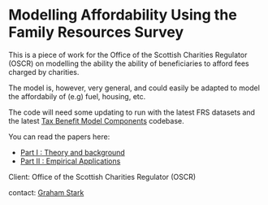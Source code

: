 Modelling Affordability Using the Family Resources Survey
=============================================================

This is a piece of work for the Office of the Scottish Charities Regulator
(OSCR) on modelling the ability the ability of beneficiaries to afford fees
charged by charities.

The model is, however, very general, and could easily be adapted to model the
affordabily of (e.g) fuel, housing, etc.

The code will need some updating to run with the latest FRS datasets and the
latest [Tax Benefit Model
Components](https://github.com/grahamstark/tax_benefit_model_components)
codebase.

You can read the papers here:

* [Part I : Theory and background](http://www.oscr.org.uk/media/1383/Ability%20Pay%20Research%20Report%20Phase%201.pdf)
* [Part II : Empirical Applications](http://www.oscr.org.uk/publications-and-guidance/affordability-report-phase-2/)

Client: Office of the Scottish Charities Regulator (OSCR)
    
contact: [Graham Stark](graham.stark@virtual-worlds.biz)


